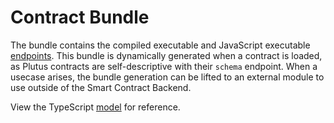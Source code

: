 # Contract Bundle
The bundle contains the compiled executable and JavaScript executable [endpoints](../src/lib/createEndpoint.ts). This bundle is dynamically generated when a contract is loaded, as Plutus contracts are self-descriptive with their `schema` endpoint. When a usecase arises, the bundle generation can be lifted to an external module to use outside of the Smart Contract Backend. 

View the TypeScript [model](../src/core/Bundle.ts) for reference. 